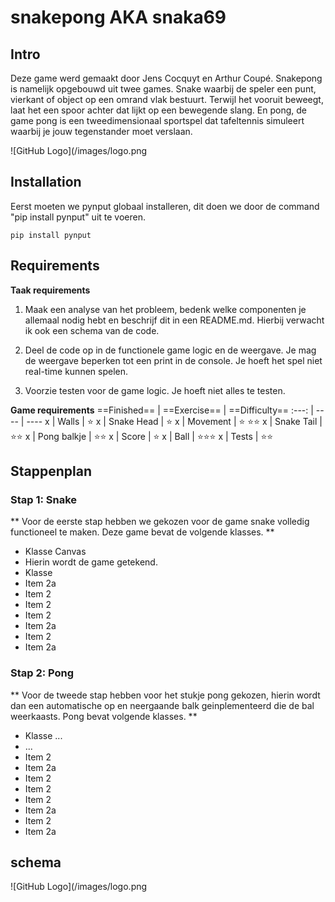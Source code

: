 # snakepong AKA snaka69

## Intro

Deze game werd gemaakt door Jens Cocquyt en Arthur Coupé. Snakepong is namelijk opgebouwd uit twee games. Snake waarbij de speler een punt, vierkant of object op een omrand vlak bestuurt. Terwijl het vooruit beweegt, laat het een spoor achter dat lijkt op een bewegende slang.
En pong, de game pong is een tweedimensionaal sportspel dat tafeltennis simuleert waarbij je jouw tegenstander moet verslaan.

![GitHub Logo](/images/logo.png

## Installation

Eerst moeten we pynput globaal installeren, dit doen we door de command "pip install pynput" uit te voeren.

```
pip install pynput
```

## Requirements

__Taak requirements__
1. Maak een analyse van het probleem, bedenk welke componenten je allemaal nodig hebt en beschrijf dit in een README.md. Hierbij verwacht ik ook een schema van de code.

2. Deel de code op in de functionele game logic en de weergave. Je mag de weergave beperken tot een print in de console. Je hoeft het spel niet real-time kunnen spelen.

3. Voorzie testen voor de game logic. Je hoeft niet alles te testen.

__Game requirements__
==Finished== | ==Exercise== | ==Difficulty==
:---: | ---- | ----
 x | Walls | :star:
 x | Snake Head | :star:
 x | Movement | :star: :star::star:
 x | Snake Tail | :star::star:
 x | Pong balkje | :star::star:
 x | Score | :star:
 x | Ball | :star::star::star:
 x | Tests | :star::star:

 ## Stappenplan
 ### Stap 1: Snake

 ** Voor de eerste stap hebben we gekozen voor de game snake volledig functioneel te maken. Deze game bevat de volgende klasses. **
 * Klasse Canvas
  * Hierin wordt de game getekend.
 * Klasse
  * Item 2a
 * Item 2
  * Item 2
 * Item 2
  * Item 2a
 * Item 2
  * Item 2a
 ### Stap 2: Pong

 ** Voor de tweede stap hebben voor het stukje pong gekozen, hierin wordt dan een automatische op en neergaande balk geinplementeerd die de bal weerkaasts. Pong bevat volgende klasses. **
 * Klasse ...
  * ...
 * Item 2
  * Item 2a
 * Item 2
  * Item 2
 * Item 2
  * Item 2a
 * Item 2
  * Item 2a

## schema
![GitHub Logo](/images/logo.png

